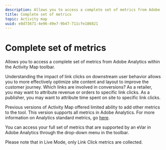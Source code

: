 ```yaml
---
description: Allows you to access a complete set of metrics from Adobe Analytics within the Activity Map toolbar.
title: Complete set of metrics
topic: Activity map
uuid: e8d73671-4e96-49e7-9b47-711cfe186821
---
```


# Complete set of metrics

Allows you to access a complete set of metrics from Adobe Analytics within the Activity Map toolbar.

Understanding the impact of link clicks on downstream user behavior allows you to more effectively optimize site content and layout to improve the customer journey. Which links are involved in conversions? As a retailer, you may want to attribute revenue or orders to specific link clicks. As a publisher, you may want to attribute time spent on site to specific link clicks.

Previous versions of Activity Map offered limited ability to add other metrics to the tool. This version supports all metrics in Adobe Analytics. For more information on Analytics standard metrics, go [here](https://docs.adobe.com/content/help/en/analytics/components/variables/metrics/metricslist.html).

You can access your full set of metrics that are supported by an eVar in Adobe Analytics through the  drop-down menu in the toolbar.

Please note that in Live Mode, only Link Click metrics are collected.
